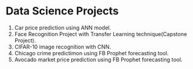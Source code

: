 # Data Science Projects

1. Car price prediction using ANN model.
2. Face Recognition Project with Transfer Learning technique(Capstone Project).
3. CIFAR-10 image recognition with CNN.
4. Chicago crime predictimon using FB Prophet forecasting tool.
5. Avocado market price prediction using FB Prophet forecasting tool.
